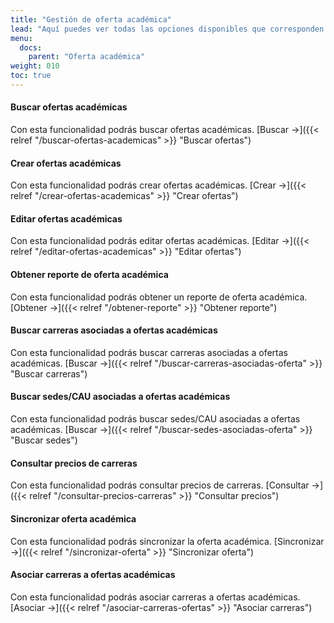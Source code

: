 ```yaml
---
title: "Gestión de oferta académica"
lead: "Aquí puedes ver todas las opciones disponibles que corresponden a la gestión de oferta académica."
menu:
  docs:
    parent: "Oferta académica"
weight: 010
toc: true
---
```


#### Buscar ofertas académicas

Con esta funcionalidad podrás buscar ofertas académicas. [Buscar →]({{< relref "/buscar-ofertas-academicas" >}} "Buscar ofertas")

#### Crear ofertas académicas

Con esta funcionalidad podrás crear ofertas académicas. [Crear →]({{< relref "/crear-ofertas-academicas" >}} "Crear ofertas")

#### Editar ofertas académicas

Con esta funcionalidad podrás editar ofertas académicas. [Editar →]({{< relref "/editar-ofertas-academicas" >}} "Editar ofertas")

#### Obtener reporte de oferta académica

Con esta funcionalidad podrás obtener un reporte de oferta académica. [Obtener →]({{< relref "/obtener-reporte" >}} "Obtener reporte")

#### Buscar carreras asociadas a ofertas académicas

Con esta funcionalidad podrás buscar carreras asociadas a ofertas académicas. [Buscar →]({{< relref "/buscar-carreras-asociadas-oferta" >}} "Buscar carreras")

#### Buscar sedes/CAU asociadas a ofertas académicas

Con esta funcionalidad podrás buscar sedes/CAU asociadas a ofertas académicas. [Buscar →]({{< relref "/buscar-sedes-asociadas-oferta" >}} "Buscar sedes")

#### Consultar precios de carreras

Con esta funcionalidad podrás consultar precios de carreras. [Consultar →]({{< relref "/consultar-precios-carreras" >}} "Consultar precios")

#### Sincronizar oferta académica

Con esta funcionalidad podrás sincronizar la oferta académica. [Sincronizar →]({{< relref "/sincronizar-oferta" >}} "Sincronizar oferta")

#### Asociar carreras a ofertas académicas

Con esta funcionalidad podrás asociar carreras a ofertas académicas. [Asociar →]({{< relref "/asociar-carreras-ofertas" >}} "Asociar carreras")
